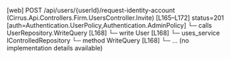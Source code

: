 [web] POST /api/users/{userId}/request-identity-account  (Cirrus.Api.Controllers.Firm.UsersController.Invite)  [L165–L172] status=201 [auth=Authentication.UserPolicy,Authentication.AdminPolicy]
  └─ calls UserRepository.WriteQuery [L168]
  └─ write User [L168]
  └─ uses_service IControlledRepository<User>
    └─ method WriteQuery [L168]
      └─ ... (no implementation details available)

